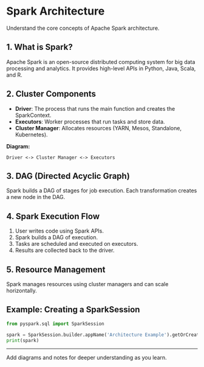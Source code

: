 # Spark Architecture

Understand the core concepts of Apache Spark architecture.

## 1. What is Spark?
Apache Spark is an open-source distributed computing system for big data processing and analytics. It provides high-level APIs in Python, Java, Scala, and R.

## 2. Cluster Components
- **Driver**: The process that runs the main function and creates the SparkContext.
- **Executors**: Worker processes that run tasks and store data.
- **Cluster Manager**: Allocates resources (YARN, Mesos, Standalone, Kubernetes).

**Diagram:**
```
Driver <-> Cluster Manager <-> Executors
```

## 3. DAG (Directed Acyclic Graph)
Spark builds a DAG of stages for job execution. Each transformation creates a new node in the DAG.

## 4. Spark Execution Flow
1. User writes code using Spark APIs.
2. Spark builds a DAG of execution.
3. Tasks are scheduled and executed on executors.
4. Results are collected back to the driver.

## 5. Resource Management
Spark manages resources using cluster managers and can scale horizontally.

## Example: Creating a SparkSession
```python
from pyspark.sql import SparkSession

spark = SparkSession.builder.appName('Architecture Example').getOrCreate()
print(spark)
```

---
Add diagrams and notes for deeper understanding as you learn.
